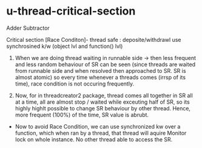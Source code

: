 # u-thread-critical-section
Adder Subtractor

Critical section [Race Conditon]- thread safe : deposite/withdrawl use synchrosined k/w (object lvl and function() lvl)

1. When we are doing thread waiting in runnable side -> then less frequent and less random behaviour of SR
   can be seen (since threads are waited from runnable side and when resolved then approached to SR. SR is almost atomic)
   so every time whenever a threads comes (irrsp of its time), race condition is not occuring frequently.

2. Now, for in threadcreator2 package, thread comes all together in SR all at a time, all are almost stop / waited while 
   exceuting half of SR, so its highly highlt possible to change SR behaviour by other thread. Hence, more frequent (100%)
   of the time, SR value is abrubt.

+ Now to avoid Race Condition, we can use synchronized kw over a function, which when ran by a thread, that thread will aquire 
  Monitor lock on whole instance. No other thread able to access the SR.
